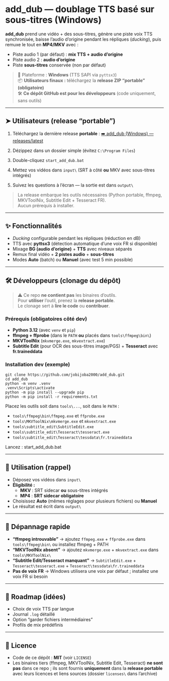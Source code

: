 # add_dub — doublage TTS basé sur sous-titres (Windows)

**add_dub** prend une vidéo + des sous-titres, génère une piste voix TTS synchronisée, baisse l’audio d’origine pendant les répliques (*ducking*), puis remuxe le tout en **MP4/MKV** avec :
- Piste audio 1 (par défaut) : **mix TTS + audio d’origine**
- Piste audio 2 : **audio d’origine**
- Piste **sous-titres** conservée (non par défaut)

> 🎯 Plateforme : **Windows** (TTS SAPI via `pyttsx3`)  
> 📦 **Utilisateurs finaux :** téléchargez la **release ZIP “portable” (obligatoire)**  
> 🛠️ **Ce dépôt GitHub est pour les développeurs** (code uniquement, sans outils)

---

## ➤ Utilisateurs (release “portable”)

1. Téléchargez la dernière release **portable** :
   [➡️ add_dub (Windows) — releases/latest](https://github.com/jobijoba2000/add_dub/releases/latest)

2. Dézippez dans un dossier simple (évitez `C:\Program Files`)
3. Double-cliquez `start_add_dub.bat`
4. Mettez vos vidéos dans `input\` (SRT à côté **ou** MKV avec sous-titres intégrés)
5. Suivez les questions à l’écran — la sortie est dans `output\`

> La release embarque les outils nécessaires (Python portable, ffmpeg, MKVToolNix, Subtitle Edit + Tesseract FR).  
> Aucun prérequis à installer.

---

## ✨ Fonctionnalités

- *Ducking* configurable pendant les répliques (réduction en dB)
- TTS avec **pyttsx3** (détection automatique d’une voix FR si disponible)
- Mixage **BG (audio d’origine)** + **TTS** avec niveaux séparés
- Remux final vidéo + **2 pistes audio** + **sous-titres**
- Modes **Auto** (batch) ou **Manuel** (avec test 5 min possible)

---

## 🛠️ Développeurs (clonage du dépôt)

> ⚠️ Ce repo **ne contient pas** les binaires d’outils.  
> Pour **utiliser** l’outil, prenez la **release portable**.  
> Le clonage sert à **lire le code** ou **contribuer**.

### Prérequis (obligatoires côté dev)
- **Python 3.12** (avec `venv` et `pip`)
- **ffmpeg + ffprobe** (dans le `PATH` **ou** placés dans `tools\ffmpeg\bin\`)
- **MKVToolNix** (`mkvmerge.exe`, `mkvextract.exe`)
- **Subtitle Edit** (pour OCR des sous-titres image/PGS) + **Tesseract** avec **fr.traineddata**

### Installation dev (exemple)
    git clone https://github.com/jobijoba2000/add_dub.git
    cd add_dub
    python -m venv .venv
    .venv\Scripts\activate
    python -m pip install --upgrade pip
    python -m pip install -r requirements.txt

Placez les outils soit dans `tools\...`, soit dans le `PATH` :
- `tools\ffmpeg\bin\ffmpeg.exe` et `ffprobe.exe`
- `tools\MKVToolNix\mkvmerge.exe` et `mkvextract.exe`
- `tools\subtitle_edit\SubtitleEdit.exe`
- `tools\subtitle_edit\Tesseract\tesseract.exe`
- `tools\subtitle_edit\Tesseract\tessdata\fr.traineddata`

Lancez :
    start_add_dub.bat

---

## 🚀 Utilisation (rappel)

- Déposez vos vidéos dans `input\`
- **Éligibilité :**
  - **MKV** : SRT sidecar **ou** sous-titres intégrés
  - **MP4** : **SRT sidecar obligatoire**
- Choisissez **Auto** (mêmes réglages pour plusieurs fichiers) ou **Manuel**
- Le résultat est écrit dans `output\`

---

## 🧰 Dépannage rapide

- **“ffmpeg introuvable”** → ajoutez `ffmpeg.exe` + `ffprobe.exe` dans `tools\ffmpeg\bin\` ou installez ffmpeg + PATH
- **“MKVToolNix absent”** → ajoutez `mkvmerge.exe` + `mkvextract.exe` dans `tools\MKVToolNix\`
- **“Subtitle Edit/Tesseract manquant”** → `SubtitleEdit.exe` + `Tesseract\tesseract.exe` + `Tesseract\tessdata\fr.traineddata`
- **Pas de voix FR** → Windows utilisera une voix par défaut ; installez une voix FR si besoin

---

## 📌 Roadmap (idées)

- Choix de voix TTS par langue
- Journal `.log` détaillé
- Option “garder fichiers intermédiaires”
- Profils de mix prédéfinis

---

## 📄 Licence

- Code de ce dépôt : **MIT** (voir `LICENSE`)
- Les binaires tiers (ffmpeg, MKVToolNix, Subtitle Edit, Tesseract) **ne sont pas** dans ce repo ; ils sont fournis **uniquement** dans la **release portable** avec leurs licences et liens sources (dossier `licenses\` dans l’archive)
